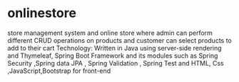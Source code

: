 # onlinestore
store management system and online store where admin can perform different CRUD operations on products and customer can select products to add to their cart
Technology:
Written in Java using server-side rendering and Thymeleaf, Spring Boot Framework and its modules 
such as Spring Security ,Spring data JPA , Spring Validation , Spring Test and  HTML, Css ,JavaScript,Bootstrap for front-end
